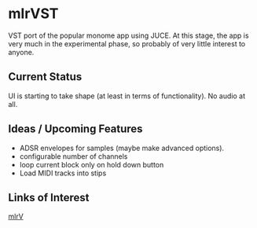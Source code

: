mlrVST
======

VST port of the popular monome app using JUCE. At this stage, the app is very much in the experimental phase, so probably of very little interest to anyone. 

Current Status
--------------

UI is starting to take shape (at least in terms of functionality).
No audio at all.


Ideas / Upcoming Features
-------------------------
- ADSR envelopes for samples (maybe make advanced options).
- configurable number of channels
- loop current block only on hold down button
- Load MIDI tracks into stips



Links of Interest
-----------------

[mlrV](http://parallelogram.cc/mlrv/)




